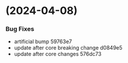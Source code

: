 #  (2024-04-08)


### Bug Fixes

* artificial bump 59763e7
* update after core breaking change d0849e5
* update after core changes 576dc73



